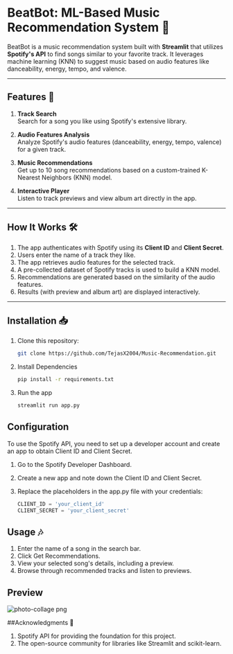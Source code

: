 # BeatBot: ML-Based Music Recommendation System 🎵

BeatBot is a music recommendation system built with **Streamlit** that utilizes **Spotify's API** to find songs similar to your favorite track. It leverages machine learning (KNN) to suggest music based on audio features like danceability, energy, tempo, and valence.

---

## Features 🚀

1. **Track Search**  
   Search for a song you like using Spotify's extensive library.

2. **Audio Features Analysis**  
   Analyze Spotify's audio features (danceability, energy, tempo, valence) for a given track.

3. **Music Recommendations**  
   Get up to 10 song recommendations based on a custom-trained K-Nearest Neighbors (KNN) model.

4. **Interactive Player**  
   Listen to track previews and view album art directly in the app.

---

## How It Works 🛠️

1. The app authenticates with Spotify using its **Client ID** and **Client Secret**.
2. Users enter the name of a track they like.
3. The app retrieves audio features for the selected track.
4. A pre-collected dataset of Spotify tracks is used to build a KNN model.
5. Recommendations are generated based on the similarity of the audio features.
6. Results (with preview and album art) are displayed interactively.

---

## Installation 📥

1. Clone this repository:  
   ```bash
   git clone https://github.com/TejasX2004/Music-Recommendation.git
   ```
2. Install Dependencies
   ```bash
   pip install -r requirements.txt
   ```
3. Run the app
   ```bash
   streamlit run app.py
   ```
## Configuration

To use the Spotify API, you need to set up a developer account and create an app to obtain Client ID and Client Secret.

1. Go to the Spotify Developer Dashboard.

2. Create a new app and note down the Client ID and Client Secret.

3. Replace the placeholders in the app.py file with your credentials:
   ```python
   CLIENT_ID = 'your_client_id'
   CLIENT_SECRET = 'your_client_secret'
   ```
## Usage 🎶
1. Enter the name of a song in the search bar.
2. Click Get Recommendations.
3. View your selected song's details, including a preview.
3. Browse through recommended tracks and listen to previews.

## Preview
![photo-collage png](https://github.com/user-attachments/assets/15f726b6-51de-4fda-997b-255b25b53284)


##Acknowledgments 🙏
1. Spotify API for providing the foundation for this project.
2. The open-source community for libraries like Streamlit and scikit-learn.
